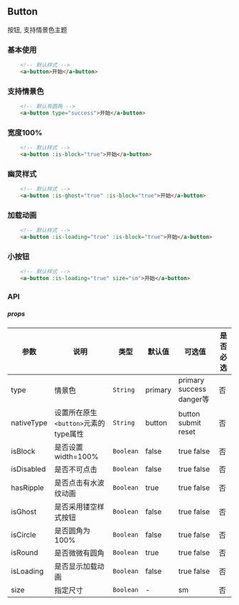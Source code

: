 ## Button
按钮, 支持情景色主题

### 基本使用
``` html
    <!-- 默认样式 -->
    <a-button>开始</a-button>
```
### 支持情景色
``` html
    <!-- 默认有圆角 -->
    <a-button type="success">开始</a-button>
```

### 宽度100%
``` html
    <!-- 默认样式 -->
    <a-button :is-block="true">开始</a-button>
```

### 幽灵样式
``` html
    <!-- 默认样式 -->
    <a-button :is-ghost="true" :is-block="true">开始</a-button>
```

### 加载动画
``` html
    <!-- 默认样式 -->
    <a-button :is-loading="true" :is-block="true">开始</a-button>
```

### 小按钮
``` html
    <!-- 默认样式 -->
    <a-button :is-loading="true" size="sm">开始</a-button>
```
### API

##### props
| 参数 | 说明 | 类型 | 默认值 | 可选值 |是否必选
|-----------|-----------|-----------|-------------|-------------|-------------|
| type | 情景色 | `String` | primary |primary success danger等|否|
| nativeType | 设置所在原生`<button>`元素的type属性 | `String` | button |button  submit  reset|否|
| isBlock | 是否设置width=100% | `Boolean` | false |true false|否|
| isDisabled | 是否不可点击 | `Boolean` | false |true false|否|
| hasRipple | 是否点击有水波纹动画 | `Boolean` | true |true false|否|
| isGhost | 是否采用镂空样式按钮 | `Boolean` | false |true false|否|
| isCircle | 是否圆角为100% | `Boolean` | false |true false|否|
| isRound | 是否微微有圆角 | `Boolean` | true |true false|否|
| isLoading | 是否显示加载动画 | `Boolean` | false |true false|否|
| size | 指定尺寸 | `Boolean` | - |sm|否|
